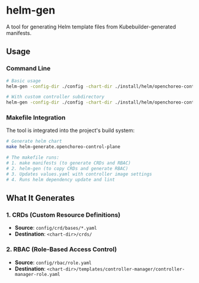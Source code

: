 # helm-gen

A tool for generating Helm template files from Kubebuilder-generated manifests.

## Usage

### Command Line

```bash
# Basic usage
helm-gen -config-dir ./config -chart-dir ./install/helm/openchoreo-control-plane

# With custom controller subdirectory
helm-gen -config-dir ./config -chart-dir ./install/helm/openchoreo-control-plane -controller-subdir controller-manager
```

### Makefile Integration

The tool is integrated into the project's build system:

```bash
# Generate helm chart
make helm-generate.openchoreo-control-plane

# The makefile runs:
# 1. make manifests (to generate CRDs and RBAC)
# 2. helm-gen (to copy CRDs and generate RBAC)
# 3. Updates values.yaml with controller image settings
# 4. Runs helm dependency update and lint
```

## What It Generates

### 1. CRDs (Custom Resource Definitions)

- **Source**: `config/crd/bases/*.yaml`
- **Destination**: `<chart-dir>/crds/`

### 2. RBAC (Role-Based Access Control)

- **Source**: `config/rbac/role.yaml`
- **Destination**: `<chart-dir>/templates/controller-manager/controller-manager-role.yaml`

